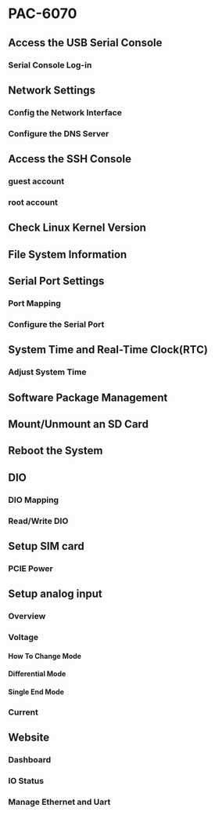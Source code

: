 # PAC-6070

## Access the USB Serial Console
### Serial Console Log-in

## Network Settings
### Config the Network Interface
### Configure the DNS Server

## Access the SSH Console   
### guest account
### root account

## Check Linux Kernel Version
## File System Information 

## Serial Port Settings
### Port Mapping 
### Configure the Serial Port

## System Time and Real-Time Clock(RTC)
### Adjust System Time

## Software Package Management
## Mount/Unmount an SD Card
## Reboot the System

## DIO  
### DIO Mapping 
### Read/Write DIO

## Setup SIM card
### PCIE Power

## Setup analog input
### Overview
### Voltage  
#### How To Change Mode 
#### Differential Mode
#### Single End Mode
### Current

## Website  
### Dashboard
### IO Status
### Manage Ethernet and Uart
